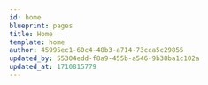 ```yaml
---
id: home
blueprint: pages
title: Home
template: home
author: 45995ec1-60c4-48b3-a714-73cca5c29855
updated_by: 55304edd-f8a9-455b-a546-9b38ba1c102a
updated_at: 1710815779
---
```

